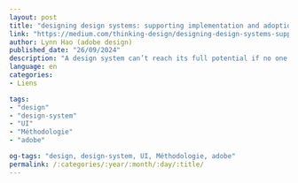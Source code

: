 ```yaml
---
layout: post
title: "designing design systems: supporting implementation and adoption"
link: "https://medium.com/thinking-design/designing-design-systems-supporting-implementation-and-adoption-aaa0c4919ab3"
author: Lynn Hao (adobe design)
published_date: "26/09/2024"
description: "A design system can’t reach its full potential if no one’s using it as intended. Beautifully designed components need to be paired with thoughtfully written guidance and ongoing support as the system evolves."
language: en
categories:
- Liens

tags:
- "design"
- "design-system"
- "UI"
- "Méthodologie"
- "adobe"

og-tags: "design, design-system, UI, Méthodologie, adobe"
permalink: /:categories/:year/:month/:day/:title/
---
```

